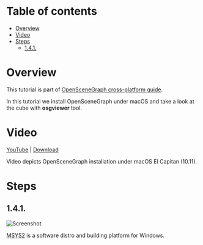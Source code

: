 Table of contents
=================

* [Overview](#overview)
* [Video](#video)
* [Steps](#steps)
  * [1.4.1. ](#step-??)

<a name="overview"/>

Overview
========

This tutorial is part of [OpenSceneGraph cross-platform guide](http://github.com/OGStudio/openscenegraph-cross-platform-guide).

In this tutorial we install OpenSceneGraph under macOS and take a look
at the cube with **osgviewer** tool.

<a name="video"/>

Video
=====

[YouTube](https://todo) | [Download](readme/video.mp4)

Video depicts OpenSceneGraph installation under macOS El Capitan (10.11).

<a name="steps"/>

Steps
=====

<a name="step-??"/>

1.4.1. 
-------------------------------------

  ![Screenshot](readme/f.png)

  [MSYS2](http://msys2.org) is a software distro and building platform
  for Windows.



